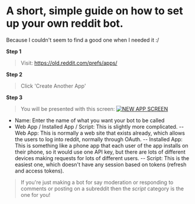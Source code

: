 # A short, simple guide on how to set up your own reddit bot.
Because I couldn't seem to find a good one when I needed it :/

**Step 1**
> Visit: https://old.reddit.com/prefs/apps/

**Step 2**
> Click 'Create Another App'

**Step 3**
> You will be presented with this screen:
[![NEW APP SCREEN](https://snipboard.io/FUY3wA.jpg)]()

- Name: Enter the name of what you want your bot to be called
- Web App / Installed App / Script: This is slightly more complicated. 
-- Web App: This is normally a web site that exists already, which allows the users to log into reddit, normally through OAuth.
-- Installed App: This is something like a phone app that each user of the app installs on their phone, so it would use one API key, but there are lots of different devices making requests for lots of different users.
-- Script: This is the easiest one, which doesn't have any session based on tokens (refresh and access tokens).

> If you're just making a bot for say moderation or responding to comments or posting on a subreddit then the *script* category is the one for you! 
